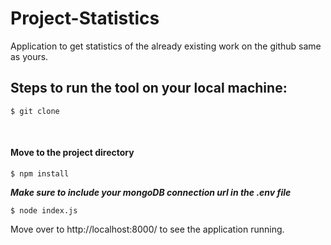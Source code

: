 # Project-Statistics
Application to get statistics of the already existing work on the github same as yours.

## Steps to run the tool on your local machine:
```
$ git clone 
```
<br />

#### Move to the project directory

```
$ npm install 
```
*__Make sure to include your mongoDB connection url in the .env file__*

```
$ node index.js
```

Move over to http://localhost:8000/ to see the application running. 
